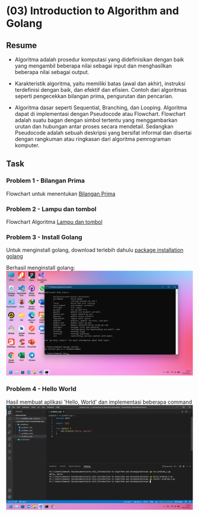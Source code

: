 # (03) Introduction to Algorithm and Golang

## Resume

+ Algoritma adalah prosedur komputasi yang didefinisikan dengan baik yang mengambil beberapa nilai sebagai input dan menghasilkan beberapa nilai sebagai output.

+ Karakteristik algoritma, yaitu memiliki batas (awal dan akhir), instruksi terdefinisi dengan baik, dan efektif dan efisien. Contoh dari algoritmas seperti pengecekkan bilangan prima, pengurutan dan pencarian.

+ Algoritma dasar seperti Sequential, Branching, dan Looping. Algoritma dapat di implementasi dengan Pseudocode atau Flowchart. Flowchart adalah suatu bagan dengan simbol tertentu yang menggambarkan urutan dan hubungan antar proses secara mendetail. Sedangkan Pseudocode adalah sebuah deskripsi yang bersifat informal dan disertai dengan rangkuman atau ringkasan dari algoritma pemrograman komputer.

## Task

### Problem 1 - Bilangan Prima

Flowchart untuk menentukan [Bilangan Prima](https://whimsical.com/bilangan-prima-A6AAB8xiEP54zpnNeignhM)

### Problem 2 - Lampu dan tombol

Flowchart Algoritma [Lampu dan tombol](https://whimsical.com/lampu-dan-tombol-WTCuTCeYSvHLRU4oLD9V2x)

### Problem 3 - Install Golang

Untuk menginstall golang, download terlebih dahulu [package installation golang](https://go.dev/dl/)

Berhasil menginstall golang:
![Golang version](praktikum/problem_3.png)

### Problem 4 - Hello World

Hasil membuat aplikasi 'Hello, World' dan implementasi beberapa command
![Hello, World](screenshots/problem_4.png)
